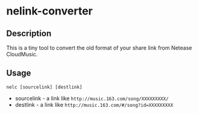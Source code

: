 # nelink-converter

## Description

This is a tiny tool to convert the old format of your share link from Netease CloudMusic.

## Usage

```
nelc [sourcelink] [destlink]
```

* sourcelink - a link like `http://music.163.com/song/XXXXXXXXX/`
* destlink - a link like `http://music.163.com/#/song?id=XXXXXXXXX`
